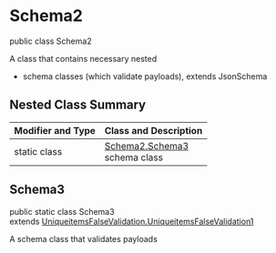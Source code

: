# Schema2
public class Schema2

A class that contains necessary nested
- schema classes (which validate payloads), extends JsonSchema

## Nested Class Summary
| Modifier and Type | Class and Description |
| ----------------- | ---------------------- |
| static class | [Schema2.Schema3](#schema3)<br> schema class |

## Schema3
public static class Schema3<br>
extends [UniqueitemsFalseValidation.UniqueitemsFalseValidation1](../../../../../../../../components/schemas/UniqueitemsFalseValidation.md#uniqueitemsfalsevalidation1)

A schema class that validates payloads
